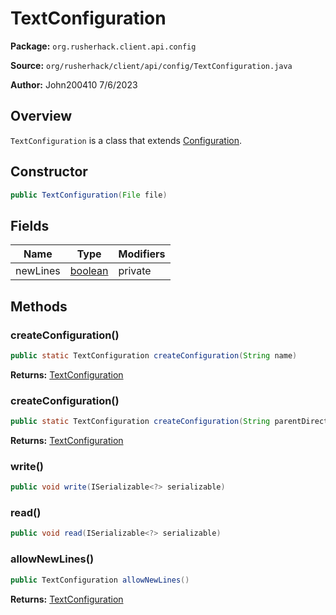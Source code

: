 # TextConfiguration

**Package:** `org.rusherhack.client.api.config`

**Source:** `org/rusherhack/client/api/config/TextConfiguration.java`

**Author:** John200410 7/6/2023



## Overview

`TextConfiguration` is a class that extends [Configuration](/client/api/config/Configuration.md).

## Constructor

```java
public TextConfiguration(File file)
```

## Fields

| Name | Type | Modifiers |
|------|------|----------|
| newLines | [boolean](https://docs.oracle.com/en/java/javase/21/docs/api/java.base/java/lang/Boolean.html) | private |


## Methods

### createConfiguration()

```java
public static TextConfiguration createConfiguration(String name)
```

**Returns:** [TextConfiguration](/client/api/config/TextConfiguration.md)

### createConfiguration()

```java
public static TextConfiguration createConfiguration(String parentDirectory, String name)
```

**Returns:** [TextConfiguration](/client/api/config/TextConfiguration.md)

### write()

```java
public void write(ISerializable<?> serializable)
```

### read()

```java
public void read(ISerializable<?> serializable)
```

### allowNewLines()

```java
public TextConfiguration allowNewLines()
```

**Returns:** [TextConfiguration](/client/api/config/TextConfiguration.md)

